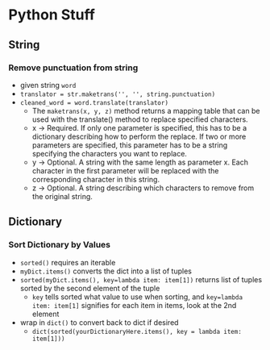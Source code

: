 # Python Stuff

## String

### Remove punctuation from string
- given string `word`
- `translator = str.maketrans('', '', string.punctuation)`
- `cleaned_word = word.translate(translator)`
    - The `maketrans(x, y, z)` method returns a mapping table that can be used with the translate() method to replace specified characters.
    - x ->	Required. If only one parameter is specified, this has to be a dictionary describing how to perform the replace. If two or more parameters are specified, this parameter has to be a string specifying the characters you want to replace.
    - y	-> Optional. A string with the same length as parameter x. Each character in the first parameter will be replaced with the corresponding character in this string.
    - z	-> Optional. A string describing which characters to remove from the original string.

## Dictionary

### Sort Dictionary by Values
- `sorted()` requires an iterable
- `myDict.items()` converts the dict into a list of tuples
- `sorted(myDict.items(), key=lambda item: item[1])` returns list of tuples sorted by the second element of the tuple
    - `key` tells sorted what value to use when sorting, and `key=lambda item: item[1]` signifies for each item in items, look at the 2nd element
- wrap in `dict()` to convert back to dict if desired
    - `dict(sorted(yourDictionaryHere.items(), key = lambda item: item[1]))`


